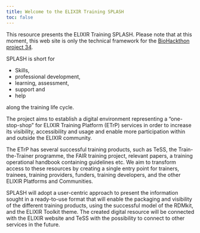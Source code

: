 ```yaml
---
title: Welcome to the ELIXIR Training SPLASH
toc: false
---
```


This resource presents the ELIXIR Training SPLASH. Please note that at this moment, this web site is only the technical framework for the [BioHackthon project 34](https://github.com/elixir-europe/biohackathon-projects-2023/tree/main/34).

SPLASH is short for 

* Skills,
* professional development,
* learning, assessment,
* support and
* help

along the training life cycle.

The project aims to establish a digital environment representing a “one-stop-shop” for ELIXIR Training Platform (ETrP) services in order to increase its visibility, accessibility and usage and enable more participation within and outside the ELIXIR community.

The ETrP has several successful training products, such as TeSS, the Train-the-Trainer programme, the FAIR training project, relevant papers, a training operational handbook containing guidelines etc. We aim to transform access to these resources by creating a single entry point for trainers, trainees, training providers, funders, training developers, and the other ELIXIR Platforms and Communities.

SPLASH will adopt a user-centric approach to present the information sought in a ready-to-use format that will enable the packaging and visibility of the different training products, using the successful model of the RDMkit, and the ELIXIR Toolkit theme. The created digital resource will be connected with the ELIXIR website and TeSS with the possibility to connect to other services in the future.
